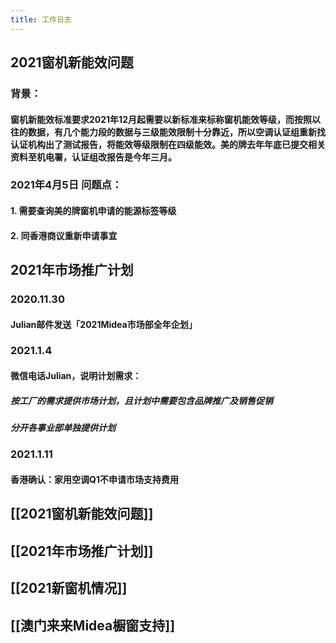 ```yaml
---
title: 工作日志
---
```


## 2021窗机新能效问题
### **背景：**
#### 窗机新能效标准要求2021年12月起需要以新标准来标称窗机能效等级，而按照以往的数据，有几个能力段的数据与三级能效限制十分靠近，所以空调认证组重新找认证机构出了测试报告，将能效等级限制在四级能效。美的牌去年年底已提交相关资料至机电署，认证组改报告是今年三月。
### **2021年4月5日 问题点：**
#### 1.	需要查询美的牌窗机申请的能源标签等级
#### 2.	同香港商议重新申请事宜
## 2021年市场推广计划
### **2020.11.30**
#### Julian邮件发送「2021Midea市场部全年企划」
### **2021.1.4**
#### 微信电话Julian，说明计划需求：
##### 按工厂的需求提供市场计划，且计划中需要包含品牌推广及销售促销
##### 分开各事业部单独提供计划
### **2021.1.11**
#### 香港确认：家用空调Q1不申请市场支持费用
##
##
## [[2021窗机新能效问题]]
## [[2021年市场推广计划]]
## [[2021新窗机情况]]
## [[澳门来来Midea橱窗支持]]
##
